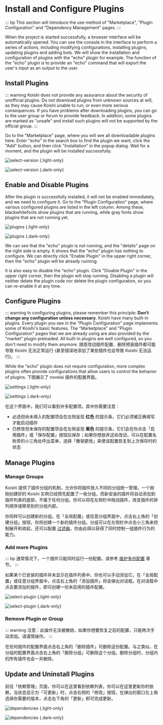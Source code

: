 # Install and Configure Plugins

::: tip
This section will introduce the use method of "Marketplace", "Plugin Configuration" and "Dependency Management" pages.
:::

When the project is started successfully, a browser interface will be automatically opened. You can use the console in the interface to perform a series of actions, including modifying configurations, installing plugins, updating plugins and adding bots. We will show the installation and configuration of plugins with the "echo" plugin for example. The function of the "echo" plugin is to provide an "echo" command that will export the user's input as an output to the user.

## Install Plugins

::: warning
Koishi does not provide any assurance about the security of unofficial plugins. Do not download plugins from unknown sources at will, as they may cause Koishi unable to run, or even more serious consequences. If you have problems after downloading plugins, you can go to the user group or forum to provide feedback. In addition, some plugins are marked as "unsafe" and install such plugins will not be supported by the official group.
:::

Go to the "Marketplace" page, where you will see all downloadable plugins here. Enter "echo" in the search box to find the plugin we want, click the "Add" button, and then click "Installation" in the popup dialog. Wait for a moment, and the plugin will be installed successfully.

![select-version](/manual/console/select-version.light.webp) {.light-only}

![select-version](/manual/console/select-version.dark.webp) {.dark-only}

## Enable and Disable Plugins

After the plugin is successfully installed, it will not be enabled immediately, and we need to configure it. Go to the "Plugin Configuration" page, where various configured plugins are listed in the left column. Among these, <span class="light-only">black</span><span class="dark-only">white</span>fonts show plugins that are running, while gray fonts show plugins that are not running yet.

![plugins](/manual/console/plugins.light.webp) {.light-only}

![plugins](/manual/console/plugins.dark.webp) {.dark-only}

We can see that the "echo" plugin is not running, and the "details" page on the right side is empty. It shows that the "echo" plugin has nothing to configure. We can directly click "Enable Plugin" in the upper right corner, then the "echo" plugin will be already running.

It is also easy to disable the "echo" plugin. Click "Disable Plugin" in the upper right corner, then the plugin will stop running. Disabling a plugin will neither delete the plugin code nor delete the plugin configuration, so you can re-enable it at any time.

## Configure Plugins

::: warning
In configuring plugins, please remember this principle: **Don't change any configuration unless necessary**. Koishi have many built-in plugins. Every plugin you see in the "Plugin Configuration" page implements some of Koishi's basic features. The "Marketplace" and "Plugin Configuration" pages that we are already using are also provided by the "market" plugin preloaded. All built-in plugins are well configured, so you don't need to modify them anymore. 随意改动插件配置、删除预装插件都可能导致 Koishi 无法正常运行 (甚至错误地添加了某些插件也会导致 Koishi 无法运行)。
:::

While the "echo" plugin does not require configuration, more complex plugins often provide configurations that allow users to control the behavior of plugins. 下图展示了 novelai 插件的配置界面。

![settings](/manual/console/settings.light.webp) {.light-only}

![settings](/manual/console/settings.dark.webp) {.dark-only}

在这个界面中，我们可以看到许多配置项。其中你需要注意：

- 必选但尚未填入的配置项会在左侧呈现 <span style="font-weight: bold; color: var(--vp-c-red-light)">红色</span> 的提示条，它们必须被正确填写才能启动插件
- 已修改但未保存的配置项会在左侧呈现 <span style="font-weight: bold; color: var(--vp-c-brand)">紫色</span> 的提示条，它们会在你点击「启用插件」或「保存配置」按钮后保存；如果你想放弃这些改动，可以在配置名称旁的小三角处呼出菜单，选择「撤销更改」来使该配置恢复到上次保存时的状态

## Manage Plugins

### Manage Groups

Koishi 提供了插件分组的机制，允许你将插件放入不同的分组统一管理。一个刚刚创建好的 Koishi 实例已经预先配置了一些分组，而新安装的插件将自动添加到插件列表的底部，不属于任何分组。你可以将在左侧栏中拖动插件，改变插件的排列顺序或移至别的分组内部。

你同样可以创建新的分组。在「全局配置」或任意分组界面中，点击右上角的「创建分组」按钮，你将创建一个新的插件分组。分组可以在左侧栏中点击小三角来控制展开和收起，还可以配置 [过滤器](../usage/filter.md)，你由此得以获得了同时控制一组插件行为的能力。

### Add more Plugins

::: tip
通常情况下，一个插件只能同时运行一份配置。请参考 [维护多份配置](../recipe/multiple.md) 章节。
:::

如果某个已安装的插件并未显示在插件列表中，你也可以手动添加它。在「全局配置」或任意分组界面中，点击右上角的「添加插件」将会弹出对话框。在对话框中点击要添加的插件，即可创建一份未启用的插件配置。

![select-plugin](/manual/console/select-plugin.light.webp) {.light-only}

![select-plugin](/manual/console/select-plugin.dark.webp) {.dark-only}

### Remove Plugin or Group

::: warning
注意：此操作无法被撤销，如果你想要恢复之前的配置，只能再次手动添加。请谨慎操作。
:::

在任何插件的配置界面点击右上角的「删除插件」可删除这份配置。与之类似，在分组的配置界面点击右上角的「删除分组」可删除这个分组。删除分组时，分组内的所有插件也会一并删除。

## Update and Uninstall Plugins

前往「依赖管理」页面，你可以在这里看到依赖列表，你可以在这里更新你的依赖，当状态显示为「可更新」时，点击右侧的「修改」按钮，在弹出的窗口左上角选择你需要的版本，点击右下角的「更新」即可完成更新。

![dependencies](/manual/console/dependencies.light.webp) {.light-only}

![dependencies](/manual/console/dependencies.dark.webp) {.dark-only}
